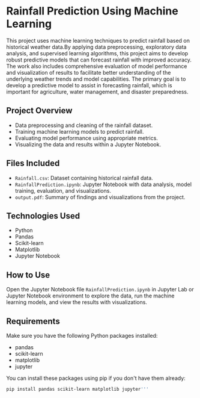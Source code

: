 # Rainfall Prediction Using Machine Learning

This project uses machine learning techniques to predict rainfall based on historical weather data.By applying data preprocessing, exploratory data analysis, and supervised learning algorithms, this project aims to develop robust predictive models that can forecast rainfall with improved accuracy. The work also includes comprehensive evaluation of model performance and visualization of results to facilitate better understanding of the underlying weather trends and model capabilities. The primary goal is to develop a predictive model to assist in forecasting rainfall, which is important for agriculture, water management, and disaster preparedness.

## Project Overview

- Data preprocessing and cleaning of the rainfall dataset.
- Training machine learning models to predict rainfall.
- Evaluating model performance using appropriate metrics.
- Visualizing the data and results within a Jupyter Notebook.

## Files Included

- `Rainfall.csv`: Dataset containing historical rainfall data.
- `RainfallPrediction.ipynb`: Jupyter Notebook with data analysis, model training, evaluation, and visualizations.
- `output.pdf`: Summary of findings and visualizations from the project.

## Technologies Used

- Python
- Pandas
- Scikit-learn
- Matplotlib
- Jupyter Notebook

## How to Use

Open the Jupyter Notebook file `RainfallPrediction.ipynb` in Jupyter Lab or Jupyter Notebook environment to explore the data, run the machine learning models, and view the results with visualizations.

## Requirements

Make sure you have the following Python packages installed:

- pandas
- scikit-learn
- matplotlib
- jupyter

You can install these packages using pip if you don't have them already:

```bash
pip install pandas scikit-learn matplotlib jupyter'''

